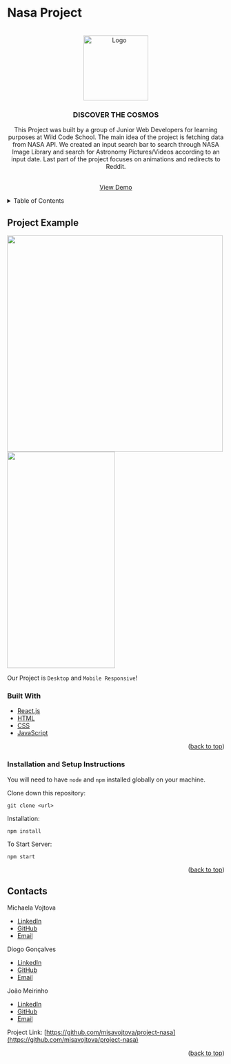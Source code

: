 # Nasa Project

<!-- ABOUT THE PROJECT -->
<div id="top"></div>

<!-- PROJECT LOGO -->
<br />
<div align="center">
  <a href="https://github.com/github_username/repo_name">
    <img src="https://user-images.githubusercontent.com/64092039/142492126-97c94023-ca1c-4aaa-9b44-fc538001c35d.jpg" alt="Logo" width="150" height="150">
  </a>


<h3 align="center">DISCOVER THE COSMOS</h3>
This Project was built by a group of Junior Web Developers for learning purposes at Wild Code School. The main idea of the project is fetching data from NASA API. We created an input search bar to search through NASA Image Library and search for Astronomy Pictures/Videos according to an input date. Last part of the project focuses on animations and redirects to Reddit.

  <p align="center">
    <br />
    <a href="https://misavojtova.github.io/project-nasa/">View Demo</a>
</div>

<!-- TABLE OF CONTENTS -->
<details>
  <summary>Table of Contents</summary>
  <ol>
    <li><a href="#project-example">Project Example</a></li>
    <li><a href="#built-with">Built With</a></li>
    <li><a href="#installation-and-setup-instructions">Installation</a></li>
    <li><a href="#contacts">Contacts</a></li>
  </ol>
</details>

## Project Example
<p float="left">
 <img src="https://user-images.githubusercontent.com/64092039/142490329-3f975696-9dbc-4a20-a20a-8b927c315e0b.png" width="500" height="500" >
<img src="https://user-images.githubusercontent.com/64092039/142490257-8a91c2ad-607f-4ba7-8051-6d787d437d18.png" width="250" height="500"> 
</p>


Our Project is `Desktop` and `Mobile Responsive`!

### Built With

- [React.js](https://reactjs.org/)
- [HTML](https://html.spec.whatwg.org/multipage/)
- [CSS](https://www.w3.org/Style/CSS/Overview.en.html)
- [JavaScript](https://tc39.es/ecma262/)

<p align="right">(<a href="#top">back to top</a>)</p>

### Installation and Setup Instructions

You will need to have `node` and `npm` installed globally on your machine.

Clone down this repository:

`git clone <url>`

Installation:

`npm install`

To Start Server:

`npm start`

<p align="right">(<a href="#top">back to top</a>)</p>

<!-- CONTACT -->

## Contacts

Michaela Vojtova

- [LinkedIn](https://www.linkedin.com/in/michaela-vojtova-917782170/)
- [GitHub](https://github.com/misavojtova)
- [Email](misacastella@gmail.com)

Diogo Gonçalves

- [LinkedIn](https://www.linkedin.com/in/diogo-gon%C3%A7alves-b20186207/)
- [GitHub](https://github.com/VoliDyrus)
- [Email](hyperdg12@gmail.com)

João Meirinho

- [LinkedIn](https://www.linkedin.com/in/jo%C3%A3o-meirinho-4772ab173/)
- [GitHub](https://github.com/joaotcmeirinho)
- [Email](jmeiradas@gmail.com)

Project Link: [https://github.com/misavojtova/project-nasa](https://github.com/misavojtova/project-nasa)

<p align="right">(<a href="#top">back to top</a>)</p>
